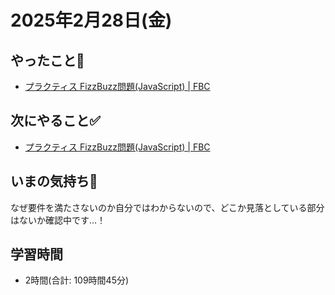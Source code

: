 # 2025年2月28日(金)

## やったこと📝
- [プラクティス FizzBuzz問題\(JavaScript\) \| FBC](https://bootcamp.fjord.jp/practices/189)

## 次にやること✅
- [プラクティス FizzBuzz問題\(JavaScript\) \| FBC](https://bootcamp.fjord.jp/practices/189)

## いまの気持ち🫶
なぜ要件を満たさないのか自分ではわからないので、どこか見落としている部分はないか確認中です…！

## 学習時間
- 2時間(合計: 109時間45分)